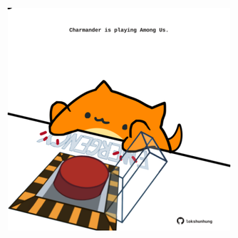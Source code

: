 <!-- built at 18/07/2024, 03:00:40 UTC -->
<p align="center">
  <img width="500" height="500" src="./ReadmeImage.svg">
</p>
